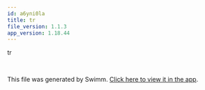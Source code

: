 ```yaml
---
id: a6yni0la
title: tr
file_version: 1.1.3
app_version: 1.18.44
---
```


tr

<br/>

This file was generated by Swimm. [Click here to view it in the app](https://app.swimm.io/repos/Z2l0aHViJTNBJTNBY3NoYXJwLXNoYXVsLXRlc3QlM0ElM0Fzd2ltbWlv/docs/a6yni0la).
